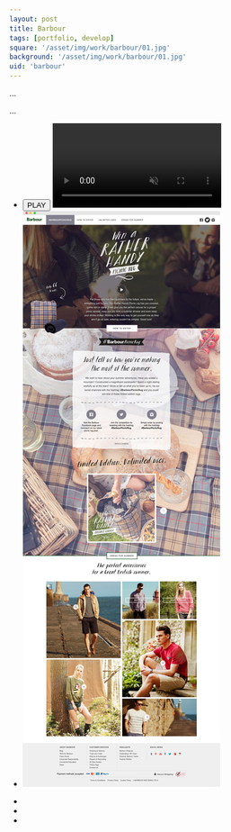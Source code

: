 ```yaml
---
layout: post
title: Barbour
tags: [portfolio, develop]
square: '/asset/img/work/barbour/01.jpg'
background: '/asset/img/work/barbour/01.jpg'
uid: 'barbour'
---
```


<p class="headline">...</p>

<p>...</p>

<section class="post-media">
	<ul>
		<li class="video-wrap">
			<button class="video-play">PLAY</button>
			<video class="video" muted>
				<source src="/asset/img/work/barbour/vid.mp4" type="video/mp4">
				<source src="/asset/img/work/barbour/vid.webm" type="video/webm">
			</video>
		</li>
		<li class="curved"><img src="/asset/img/work/barbour/01.jpg"></li>
	</ul>
</section>

<section class="block palette three-colors">
	<ul>
		<li class="color-1"></li>
		<li class="color-2"></li>
		<li class="color-3"></li>
	</ul>
</section>

<section>
	
</section>
